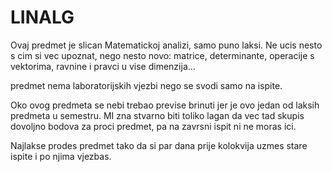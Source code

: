 # LINALG

Ovaj predmet je slican Matematickoj analizi, samo puno laksi. Ne ucis nesto s cim si vec upoznat, nego nesto novo: matrice, determinante, operacije s vektorima, ravnine i pravci u vise dimenzija...

predmet nema laboratorijskih vjezbi nego se svodi samo na ispite.

Oko ovog predmeta se nebi trebao previse brinuti jer je ovo jedan od laksih predmeta u semestru. MI zna stvarno biti toliko lagan da vec tad skupis dovoljno bodova za proci predmet, pa na zavrsni ispit ni ne moras ici.

Najlakse prodes predmet tako da si par dana prije kolokvija uzmes stare ispite i po njima vjezbas.